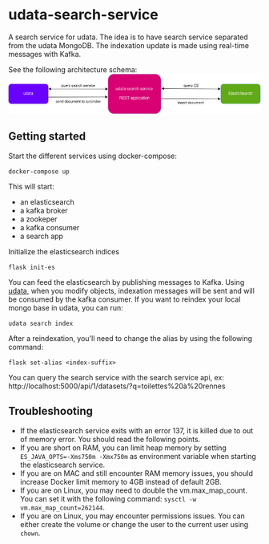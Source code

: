 # udata-search-service

A search service for udata.
The idea is to have search service separated from the udata MongoDB.
The indexation update is made using real-time messages with Kafka.

See the following architecture schema:
![Udata Search Service architecture schema](docs/udata-search-service-schema.png "Udata Search Service architecture schema")

## Getting started

Start the different services using docker-compose:
```
docker-compose up
```

This will start:
- an elasticsearch
- a kafka broker
- a zookeper
- a kafka consumer
- a search app


Initialize the elasticsearch indices
```
flask init-es
```

You can feed the elasticsearch by publishing messages to Kafka.
Using [udata](https://github.com/opendatateam/udata), when you modify objects,
indexation messages will be sent and will be consumed by the kafka consumer.
If you want to reindex your local mongo base in udata, you can run:
```
udata search index
```

After a reindexation, you'll need to change the alias by using the following command:
```
flask set-alias <index-suffix>
```

You can query the search service with the search service api, ex: http://localhost:5000/api/1/datasets/?q=toilettes%20à%20rennes

## Troubleshooting

- If the elasticsearch service exits with an error 137, it is killed due to out of memory error. You should read the following points.
- If you are short on RAM, you can limit heap memory by setting `ES_JAVA_OPTS=-Xms750m -Xmx750m` as environment variable when starting the elasticsearch service.
- If you are on MAC and still encounter RAM memory issues, you should increase Docker limit memory to 4GB instead of default 2GB.
- If you are on Linux, you may need to double the vm.max_map_count. You can set it with the following command: `sysctl -w vm.max_map_count=262144`.
- If you are on Linux, you may encounter permissions issues. You can either create the volume or change the user to the current user using `chown`. 
